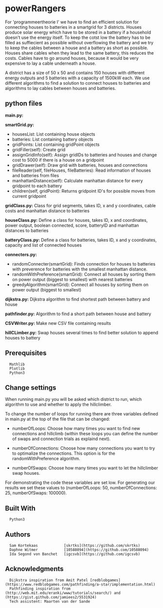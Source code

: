 # powerRangers

For 'programmeertheorie I' we have to find an efficient solution for connecting houses to batteries in a smartgrid for 3 districts. Houses produce solar energy which have to be stored in a battery if a household doesn't use the energy itself. To keep the cotst low the battery has to be filled as suffiecient as possible without overflowing the battery and we try to keep the cables between a house and a battery as short as possible. Houses share cables when they lead to the same battery, this reduces the costs. Cables have to go around houses, because it would be very expensive to lay a cable underneath a house.

A district has a size of 50 x 50 and contains 150 houses with different energy outputs and 5 batteries with a capacity of 1500kW each. We use different algorithms to find a solution to connect houses to batteries and algorithms to lay cables between houses and batteries.

## python files

**main.py:**

**smartGrid.py:**
- housesList: List containing house objects
- batteries: List containing battery objects
- gridPoints: List containing gridPoint objects
- gridFiller(self): Create grid
- assignGridInfo(self): Assign gridIDs to batteries and houses and change cost to 5000 if there is a house on a gridpoint
- gridDrawer(self): Draw grid with batteries, houses and connections
- fileReader(self, fileHouses, fileBatteries): Read information of houses and batteries from files
- manhattanDistance(self): Calculate manhattan distance for every gridpoint to each battery
- children(self, gridPoint): Returns gridpoint ID's for possible moves from current gridpoint

**gridClass.py:** Class for grid segments, takes ID, x and y coordinates, cable costs and manhattan distance to batteries

**houseClass.py:** Define a class for houses, takes ID, x and coordinates, power output, boolean connected, score, batteryID and           manhattan distances to batteries

**batteryClass.py:** Define a class for batteries, takes ID, x and y coordinates, capacity and list of connected houses

**connecters.py:**
- randomConnecter(smartGrid): Finds connection for houses to batteries with preverence for batteries with
                 the smallest manhattan distance.</li>
- randomWithPreference(smartGrid): Connect all houses by sorting them on power output (biggest to smallest) with nearest                   batteries
- greedyAlgorithm(smartGrid): Connect all houses by sorting them on power output (biggest to smallest)

**dijkstra.py:** Dijkstra algorithm to find shortest path between battery and house

**pathfinder.py:** Algorithm to find a short path between house and battery

**CSVWriter.py:** Make new CSV file containing results

**hillCLimber.py:** Swap houses several times to find better solution to append houses to battery

## Prerequisites
```
  Mathlib
  Plotlib
  Python3
```

## Change settings

  When running main.py you will be asked which district to run, which algorithm to use and whether to apply the hillclimber.

  To change the number of loops for running there are three variables defined in main.py at the top of the file that can be changed:

  - numberOfLoops: Choose how many times you want to find new connections and hillclimb (within these loops you can define the number of  swaps and connection trials as explaind next).

  - numberOfConnections: Choose how many connections you want to try to optimalize the connections. This option is for the randomWithPreference algorithm.

 - numberOfSwaps: Choose how many times you want to let the hillclimber swap houses.

 For demonstrating the code these variables are set low. For generating our results we set these values to (numberOfLoops: 50, numberOfConnections: 25, numberOfSwaps: 100000).

## Built With
```
  Python3
```

## Authors
```
  Sam Kortekaas            [skrtks](https://github.com/skrtks)
  Daphne Witmer            [10588094](https://github.com/10588094)
  Ida Segond von Banchet   [igcsvb](https://github.com/igcsvb)
```

## Acknowledgments
```
  Dijkstra inspiration from Amit Patel [redblobgames] (https://www.redblobgames.com/pathfinding/a-star/implementation.html)
  Pathfinding inspiration from (http://web.mit.edu/eranki/www/tutorials/search/) and (https://gist.github.com/jamiees2/5531924)
  Tech assistent: Maarten van der Sande
```
